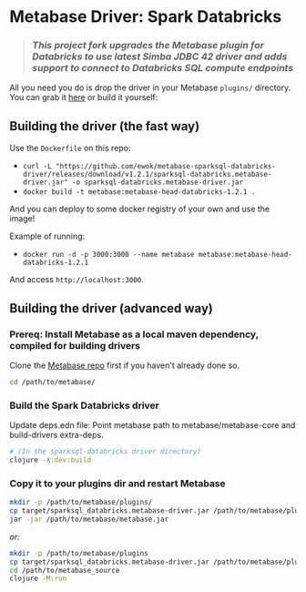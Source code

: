 # Metabase Driver: Spark Databricks

>### ***This project fork upgrades the Metabase plugin for Databricks to use latest Simba JDBC 42 driver and adds support to connect to Databricks SQL compute endpoints***


All you need you do is drop the driver in your Metabase `plugins/` directory. You can grab it [here](https://github.com/ewok/metabase-sparksql-databricks-driver/releases/download/v1.2.1/sparksql-databricks.metabase-driver.jar) or build it yourself:

## Building the driver (the fast way)

Use the `Dockerfile` on this repo:

- `curl -L "https://github.com/ewok/metabase-sparksql-databricks-driver/releases/download/v1.2.1/sparksql-databricks.metabase-driver.jar" -o sparksql-databricks.metabase-driver.jar`
- `docker build -t metabase:metabase-head-databricks-1.2.1 .`

And you can deploy to some docker registry of your own and use the image!

Example of running:
- `docker run -d -p 3000:3000 --name metabase metabase:metabase-head-databricks-1.2.1`

And access `http://localhost:3000`.

## Building the driver (advanced way)

### Prereq: Install Metabase as a local maven dependency, compiled for building drivers

Clone the [Metabase repo](https://github.com/metabase/metabase) first if you haven't already done so.

```bash
cd /path/to/metabase/
```

### Build the Spark Databricks driver

Update deps.edn file:
Point metabase path to metabase/metabase-core and build-drivers extra-deps.

```bash
# (In the sparksql-databricks driver directory)
clojure -X:dev:build
```

### Copy it to your plugins dir and restart Metabase

```bash
mkdir -p /path/to/metabase/plugins/
cp target/sparksql_databricks.metabase-driver.jar /path/to/metabase/plugins/
jar -jar /path/to/metabase/metabase.jar
```

*or:*

```bash
mkdir -p /path/to/metabase/plugins
cp target/sparksql_databricks.metabase-driver.jar /path/to/metabase/plugins/
cd /path/to/metabase_source
clojure -M:run
```
